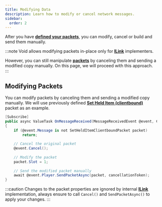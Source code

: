 ```yaml
---
title: Modifying Data
description: Learn how to modify or cancel network messages.
sidebar:
  order: 2
---
```


After you have [**defined your packets**](/docs/developing-plugins/network/packets), you can modify, cancel or build and send them manually.

:::note
Void allows modifying packets in-place only for [**ILink**](/docs/developing-plugins/network/links) implementers.

However, you can still manipulate [**packets**](/docs/developing-plugins/network/packets) by canceling them and sending a modified copy manually.
On this page, we will proceed with this approach.
:::

## Modifying Packets
You can modify packets by canceling them and sending a modified copy manually.
We will use previously defined [**Set Held Item (clientbound)**](/docs/developing-plugins/network/packets#defining-packets) packet as an example.
```csharp
[Subscribe]
public async ValueTask OnMessageReceived(MessageReceivedEvent @event, CancellationToken cancellationToken)
{
    if (@event.Message is not SetHeldItemClientboundPacket packet)
        return;
    
    // Cancel the original packet
    @event.Cancel();
    
    // Modify the packet
    packet.Slot = 1;
    
    // Send the modified packet manually
    await @event.Player.SendPacketAsync(packet, cancellationToken);
}
```

:::caution
Changes to the packet properties are ignored by internal [**ILink**](/docs/developing-plugins/network/links) implementation, always ensure to call `Cancel()` and `SendPacketAsync()` to apply your changes.
:::